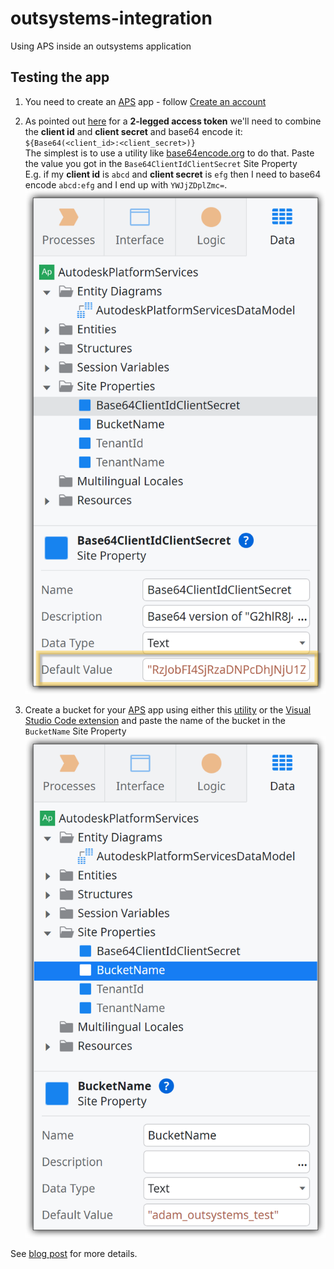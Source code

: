 # outsystems-integration
Using APS inside an outsystems application

## Testing the app

1. You need to create an [APS](https://aps.autodesk.com/) app - follow [Create an account](https://tutorials.autodesk.io/#create-an-account)
2. As pointed out [here](https://aps.autodesk.com/en/docs/oauth/v2/reference/http/gettoken-POST/#section-3-client-credentials-grant-type) for a **2-legged access token** we'll need to combine the **client id** and **client secret** and base64 encode it: `${Base64(<client_id>:<client_secret>)}`  \
The simplest is to use a utility like [base64encode.org](https://www.base64encode.org/) to do that. Paste the value you got in the `Base64ClientIdClientSecret` Site Property  \
E.g. if my **client id** is `abcd` and **client secret** is `efg` then I need to base64 encode `abcd:efg` and I end up with `YWJjZDplZmc=`. \
![](/credentials.png)

3. Create a bucket for your [APS](https://aps.autodesk.com/) app using either this [utility](https://oss-manager.autodesk.io/) or the [Visual Studio Code extension](https://aps.autodesk.com/blog/forge-visual-studio-code) and paste the name of the bucket in the `BucketName` Site Property \
![](/bucket-name.png)

See [blog post]() for more details.